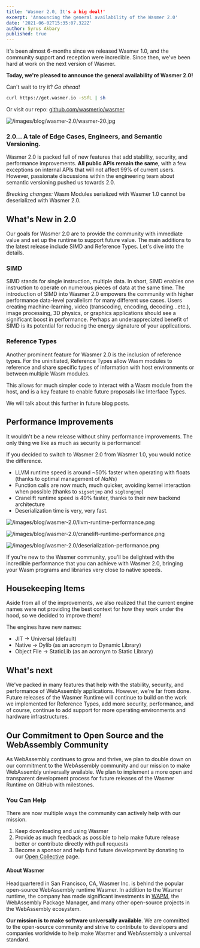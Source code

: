 ```yaml
---
title: 'Wasmer 2.0, It's a big deal!'
excerpt: 'Announcing the general availability of the Wasmer 2.0'
date: '2021-06-02T15:35:07.322Z'
author: Syrus Akbary
published: true
---
```


It's been almost 6-months since we released Wasmer 1.0, and the community support and reception were incredible. Since then, we've been hard at work on the next version of Wasmer.

**Today, we're pleased to announce the general availability of Wasmer 2.0!**

Can't wait to try it? *Go ahead!*

```bash
curl https://get.wasmer.io -sSfL | sh
```

Or visit our repo: [github.com/wasmerio/wasmer](https://github.com/wasmerio/wasmer)

![/images/blog/wasmer-2.0/wasmer-20.jpg](/images/blog/wasmer-2.0/wasmer-20.jpg)


### 2.0... A tale of Edge Cases, Engineers, and Semantic Versioning.

Wasmer 2.0 is packed full of new features that add stability, security, and performance improvements. **All public APIs remain the same**, with a few exceptions on internal APIs that will not affect 99% of current users. However, passionate discussions within the engineering team about semantic versioning pushed us towards 2.0.

*Breaking changes:* Wasm Modules serialized with Wasmer 1.0 cannot be deserialized with Wasmer 2.0.

## What's New in 2.0

Our goals for Wasmer 2.0 are to provide the community with immediate value and set up the runtime to support future value. The main additions to the latest release include SIMD and Reference Types. Let's dive into the details.

### SIMD

SIMD stands for single instruction, multiple data. In short, SIMD enables one instruction to operate on numerous pieces of data at the same time. The introduction of SIMD into Wasmer 2.0 empowers the community with higher performance data-level parallelism for many different use cases. Users creating machine-learning, video (transcoding, encoding, decoding...etc.), image processing, 3D physics, or graphics applications should see a significant boost in performance. Perhaps an underappreciated benefit of SIMD is its potential for reducing the energy signature of your applications.

### Reference Types

Another prominent feature for Wasmer 2.0 is the inclusion of reference types. For the uninitiated, Reference Types allow Wasm modules to reference and share specific types of information with host environments or between multiple Wasm modules.

This allows for much simpler code to interact with a Wasm module from the host, and is a key feature to enable future proposals like Interface Types.

We will talk about this further in future blog posts.

## Performance Improvements

It wouldn't be a new release without shiny performance improvements. The only thing we like as much as security is performance!

If you decided to switch to Wasmer 2.0 from Wasmer 1.0, you would notice the difference.

- LLVM runtime speed is around ~50% faster when operating with floats (thanks to optimal management of *NaNs*)
- Function calls are now much, much quicker, avoiding kernel interaction when possible (thanks to `sigsetjmp` and `siglongjmp`)
- Cranelift runtime speed is 40% faster, thanks to their new backend architecture
- Deserialization time is very, very fast.

![/images/blog/wasmer-2.0/llvm-runtime-performance.png](/images/blog/wasmer-2.0/llvm-runtime-performance.png)

![/images/blog/wasmer-2.0/cranelift-runtime-performance.png](/images/blog/wasmer-2.0/cranelift-runtime-performance.png)

![/images/blog/wasmer-2.0/deserialization-performance.png](/images/blog/wasmer-2.0/deserialization-performance.png)


If you're new to the Wasmer community, you'll be delighted with the incredible performance that you can achieve with Wasmer 2.0, bringing your Wasm programs and libraries very close to native speeds.

## Housekeeping Items

Aside from all of the improvements, we also realized that the current engine names were not providing the best context for how they work under the hood, so we decided to improve them!

The engines have new names:

- JIT → Universal (default)
- Native → Dylib (as an acronym to Dynamic Library)
- Object File → StaticLib (as an acronym to Static Library)

## What's next

We've packed in many features that help with the stability, security, and performance of WebAssembly applications. However, we're far from done. Future releases of the Wasmer Runtime will continue to build on the work we implemented for Reference Types, add more security, performance, and of course, continue to add support for more operating environments and hardware infrastructures.

## Our Commitment to Open Source and the WebAssembly Community

As WebAssembly continues to grow and thrive, we plan to double down on our commitment to the WebAssembly community and our mission to make WebAssembly universally available. We plan to implement a more open and transparent development process for future releases of the Wasmer Runtime on GitHub with milestones.

### You Can Help

There are now multiple ways the community can actively help with our mission.

1. Keep downloading and using Wasmer
2. Provide as much feedback as possible to help make future release better or contribute directly with pull requests
3. Become a sponsor and help fund future development by donating to our [Open Collective](https://opencollective.com/wasmerio) page.

#### About Wasmer

Headquartered in San Francisco, CA, Wasmer Inc. is behind the popular open-source WebAssembly runtime Wasmer. In addition to the Wasmer runtime, the company has made significant investments in [WAPM](https://wapm.io/), the WebAssembly Package Manager, and many other open-source projects in the WebAssembly ecosystem.

**Our mission is to make software universally available**. We are committed to the open-source community and strive to contribute to developers and companies worldwide to help make Wasmer and WebAssembly a universal standard.
